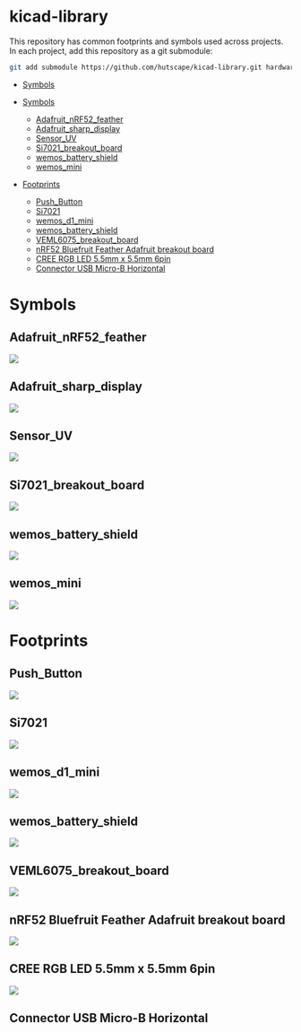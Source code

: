 # kicad-library

This repository has common footprints and symbols used across projects. In each project, add this repository as a git submodule:

```sh
git add submodule https://github.com/hutscape/kicad-library.git hardware/library
```

<!-- START doctoc generated TOC please keep comment here to allow auto update -->
<!-- DON'T EDIT THIS SECTION, INSTEAD RE-RUN doctoc TO UPDATE -->
- [Symbols](#symbols)

- [Symbols](#symbols)
  - [Adafruit_nRF52_feather](#adafruit_nrf52_feather)
  - [Adafruit_sharp_display](#adafruit_sharp_display)
  - [Sensor_UV](#sensor_uv)
  - [Si7021_breakout_board](#si7021_breakout_board)
  - [wemos_battery_shield](#wemos_battery_shield)
  - [wemos_mini](#wemos_mini)
- [Footprints](#footprints)
  - [Push_Button](#push_button)
  - [Si7021](#si7021)
  - [wemos_d1_mini](#wemos_d1_mini)
  - [wemos_battery_shield](#wemos_battery_shield-1)
  - [VEML6075_breakout_board](#veml6075_breakout_board)
  - [nRF52 Bluefruit Feather Adafruit breakout board](#nrf52-bluefruit-feather-adafruit-breakout-board)
  - [CREE RGB LED 5.5mm x 5.5mm 6pin](#cree-rgb-led-55mm-x-55mm-6pin)
  - [Connector USB Micro-B Horizontal](#connector-usb-micro-b-horizontal)

<!-- END doctoc generated TOC please keep comment here to allow auto update -->

# Symbols

## Adafruit_nRF52_feather

![](images/symbols/Adafruit_nRF52_feather.png)

## Adafruit_sharp_display

![](images/symbols/Adafruit_sharp_display.png)

## Sensor_UV

![](images/symbols/Sensor_UV.png)

## Si7021_breakout_board

![](images/symbols/Si7021_breakout_board.png)

## wemos_battery_shield

![](images/symbols/wemos_battery_shield.png)

## wemos_mini

![](images/symbols/wemos_mini.png)

# Footprints

## Push_Button

![](images/footprints/Push_Button.png)

## Si7021

![](images/footprints/Si7021.png)

## wemos_d1_mini

![](images/footprints/wemos_d1_mini.png)

## wemos_battery_shield

![](images/footprints/wemos_battery_shield.png)

## VEML6075_breakout_board

![](images/footprints/VEML6075_breakout_board.png)

## nRF52 Bluefruit Feather Adafruit breakout board

![](images/footprints/nrf52_bluefruit_Adafruit_breakout_board.png)

## CREE RGB LED 5.5mm x 5.5mm 6pin

![](images/footprints/cree_rgb_led_55x55mm.png)

## Connector USB Micro-B Horizontal
